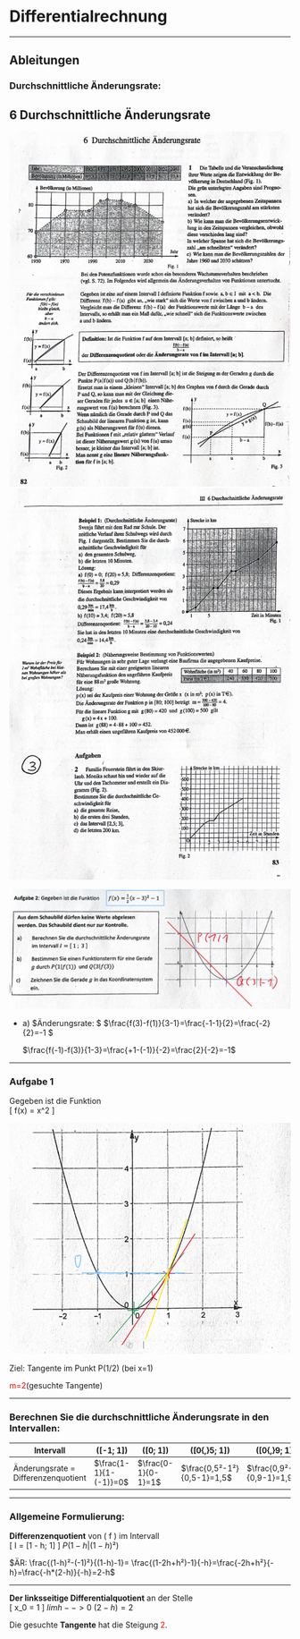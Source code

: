 # Differentialrechnung
---
## Ableitungen
### Durchschnittliche Änderungsrate:
## 6 Durchschnittliche Änderungsrate

  ![Beispielbild](Screenshot_12.png)
  ![Beispielbild](Screenshot_13.png)

  ![Beispielbild](Screenshot_11.png)
- a)
  $Änderungsrate: $
  $\frac{f(3)-f(1)}{3-1}=\frac{-1-1}{2}=\frac{-2}{2}=-1 $
  
  $\frac{f(-1)-f(3)}{1-3}=\frac{+1-(-1)}{-2}=\frac{2}{-2}=-1$
---
  ### Aufgabe 1

Gegeben ist die Funktion  
\[
f(x) = x^2
\]

![Beispielbild](Screenshot_16.png)

Ziel: Tangente im Punkt P(1/2) (bei x=1)

<span style="color:red">m=2</span>(gesuchte Tangente)

---

### Berechnen Sie die durchschnittliche Änderungsrate in den Intervallen:

| Intervall       | \([-1; 1]\)  | \([0; 1]\) | \([0{,}5; 1]\) | \([0{,}9; 1]\) | \([0{,}99; 1]\) |
|-----------------|------------|------------|----------------|----------------|-----------------|
| Änderungsrate = Differenzenquotient |$\frac{1-1}{1-(-1)}=0$|$\frac{0-1}{0-1}=1$ |$\frac{0,5²-1²}{0,5-1}=1,5$|$\frac{0,9²-1²}{0,9-1}=1,9$|$\frac{0,99²-1²}{0,99-1}=1,99$|

---

### Allgemeine Formulierung:

**Differenzenquotient** von \( f \) im Intervall  
\[
I = [1 - h; 1]
\]
$P(1-h|(1-h)²)$

$ÄR: \frac{(1-h)²-(-1)²}{(1-h)-1}= \frac{(1-2h+h²)-1}{-h}=\frac{-2h+h²}{-h}=\frac{-h*(2-h)}{-h}=2-h$


---

**Der linksseitige Differentialquotient** an der Stelle  
\[
x_0 = 1
\]
$lim h-->0$
$(2-h)=2$

Die gesuchte **Tangente** hat die Steigung <span style="color:red">2</span>.
